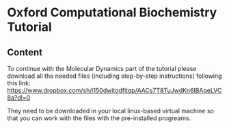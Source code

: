 # Oxford Computational Biochemistry Tutorial

## Content

To continue with the Molecular Dynamics part of the tutorial please download all the needed files (including step-by-step instructions) following this link:
https://www.dropbox.com/sh/i150dwitodfitqp/AACs7T8TuJwdKn6lBAqeLVC8a?dl=0

They need to be downloaded in your local linux-based virtual machine so that you can work with the files with the pre-installed progreams. 

